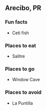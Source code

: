 ## Arecibo, PR

### Fun facts
- Ceti fish

### Places to eat
- Salitre

### Places to go
- Window Cave

### Places to avoid
- La Puntilla
